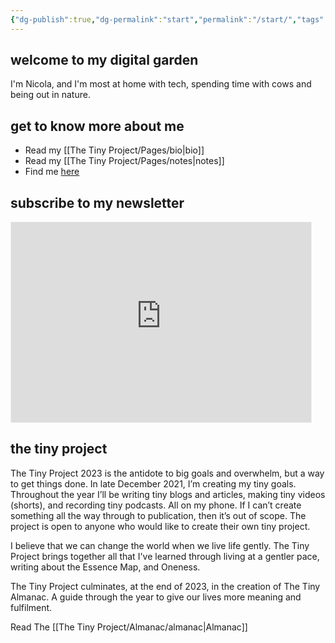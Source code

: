 ```yaml
---
{"dg-publish":true,"dg-permalink":"start","permalink":"/start/","tags":"gardenEntry"}
---
```



## welcome to my digital garden

I'm Nicola, and I'm most at home with tech, spending time with cows and being out in nature. 

## get to know more about me

- Read my [[The Tiny Project/Pages/bio\|bio]]
- Read my [[The Tiny Project/Pages/notes\|notes]]
- Find me [here](https://thetinyproject.start.page/)

## subscribe to my newsletter

<iframe src="https://www.thetinyproject.club/embed" width="480" height="320" style="border:1px solid #EEE; background:white;" frameborder="0" scrolling="no"></iframe>

## the tiny project

The Tiny Project 2023 is the antidote to big goals and overwhelm, but a way to get things done. In late December 2021, I’m creating my tiny goals. Throughout the year I’ll be writing tiny blogs and articles, making tiny videos (shorts), and recording tiny podcasts. All on my phone. If I can’t create something all the way through to publication, then it’s out of scope. The project is open to anyone who would like to create their own tiny project.

I believe that we can change the world when we live life gently. The Tiny Project brings together all that I've learned through living at a gentler pace, writing about the Essence Map, and Oneness. 

The Tiny Project culminates, at the end of 2023, in the creation of The Tiny Almanac. A guide through the year to give our lives more meaning and fulfilment.

Read The [[The Tiny Project/Almanac/almanac\|Almanac]]